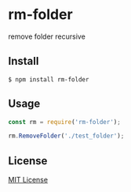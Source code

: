 # rm-folder

remove folder recursive

## Install

```
$ npm install rm-folder
```


## Usage

```js
const rm = require('rm-folder');

rm.RemoveFolder('./test_folder');
```

## License

[MIT License](http://www.opensource.org/licenses/mit-license.php)